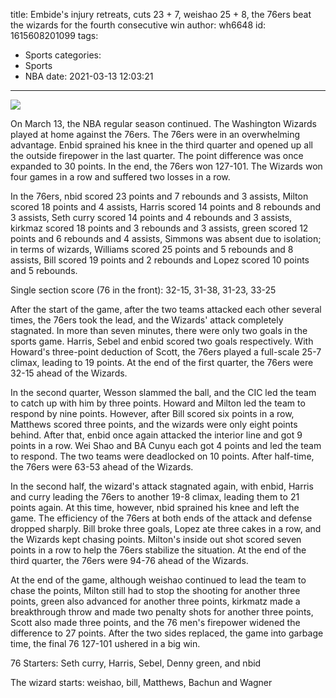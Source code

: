 title: Embide's injury retreats, cuts 23 + 7, weishao 25 + 8, the 76ers beat the wizards for the fourth consecutive win
author: wh6648
id: 1615608201099
tags: 
- Sports
categories: 
- Sports
- NBA
date: 2021-03-13 12:03:21
---
![](https://p6.itc.cn/images01/20210313/a761cc1e6a4f471e8d703b6e2e1db4dc.jpeg)


On March 13, the NBA regular season continued. The Washington Wizards played at home against the 76ers. The 76ers were in an overwhelming advantage. Enbid sprained his knee in the third quarter and opened up all the outside firepower in the last quarter. The point difference was once expanded to 30 points. In the end, the 76ers won 127-101. The Wizards won four games in a row and suffered two losses in a row.

In the 76ers, nbid scored 23 points and 7 rebounds and 3 assists, Milton scored 18 points and 4 assists, Harris scored 14 points and 8 rebounds and 3 assists, Seth curry scored 14 points and 4 rebounds and 3 assists, kirkmaz scored 18 points and 3 rebounds and 3 assists, green scored 12 points and 6 rebounds and 4 assists, Simmons was absent due to isolation; in terms of wizards, Williams scored 25 points and 5 rebounds and 8 assists, Bill scored 19 points and 2 rebounds and Lopez scored 10 points and 5 rebounds.

Single section score (76 in the front): 32-15, 31-38, 31-23, 33-25

After the start of the game, after the two teams attacked each other several times, the 76ers took the lead, and the Wizards' attack completely stagnated. In more than seven minutes, there were only two goals in the sports game. Harris, Sebel and enbid scored two goals respectively. With Howard's three-point deduction of Scott, the 76ers played a full-scale 25-7 climax, leading to 19 points. At the end of the first quarter, the 76ers were 32-15 ahead of the Wizards.

In the second quarter, Wesson slammed the ball, and the CIC led the team to catch up with him by three points. Howard and Milton led the team to respond by nine points. However, after Bill scored six points in a row, Matthews scored three points, and the wizards were only eight points behind. After that, enbid once again attacked the interior line and got 9 points in a row. Wei Shao and BA Cunyu each got 4 points and led the team to respond. The two teams were deadlocked on 10 points. After half-time, the 76ers were 63-53 ahead of the Wizards.

In the second half, the wizard's attack stagnated again, with enbid, Harris and curry leading the 76ers to another 19-8 climax, leading them to 21 points again. At this time, however, nbid sprained his knee and left the game. The efficiency of the 76ers at both ends of the attack and defense dropped sharply. Bill broke three goals, Lopez ate three cakes in a row, and the Wizards kept chasing points. Milton's inside out shot scored seven points in a row to help the 76ers stabilize the situation. At the end of the third quarter, the 76ers were 94-76 ahead of the Wizards.

At the end of the game, although weishao continued to lead the team to chase the points, Milton still had to stop the shooting for another three points, green also advanced for another three points, kirkmatz made a breakthrough throw and made two penalty shots for another three points, Scott also made three points, and the 76 men's firepower widened the difference to 27 points. After the two sides replaced, the game into garbage time, the final 76 127-101 ushered in a big win.

76 Starters: Seth curry, Harris, Sebel, Denny green, and nbid

The wizard starts: weishao, bill, Matthews, Bachun and Wagner

